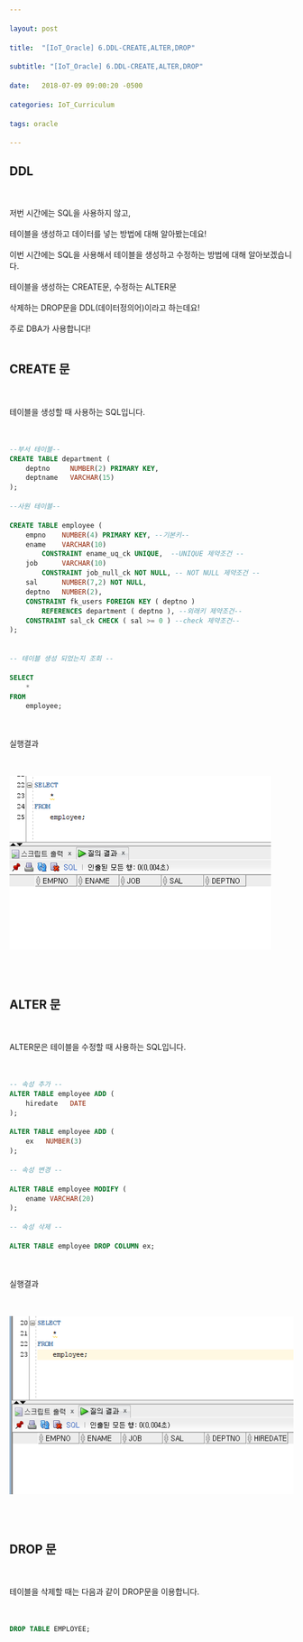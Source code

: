 ```yaml
---

layout: post

title:  "[IoT_Oracle] 6.DDL-CREATE,ALTER,DROP"

subtitle: "[IoT_Oracle] 6.DDL-CREATE,ALTER,DROP"

date:   2018-07-09 09:00:20 -0500

categories: IoT_Curriculum

tags: oracle

---
```


## DDL

<br>
<br>
저번 시간에는 SQL을 사용하지 않고, 
<br>
<br>
테이블을 생성하고 데이터를 넣는 방법에 대해 알아봤는데요!
<br>
<br>
이번 시간에는 SQL을 사용해서 테이블을 생성하고 수정하는 방법에 대해 알아보겠습니다.
<br>
<br>
테이블을 생성하는 CREATE문, 수정하는 ALTER문
<br>
<br>
삭제하는 DROP문을 DDL(데이터정의어)이라고 하는데요!
<br>
<br>
주로 DBA가 사용합니다!
<br>
<br>

## CREATE 문

<br>
<br>
테이블을 생성할 때 사용하는 SQL입니다.
<br>
<br>
<br>

```sql
--부서 테이블--
CREATE TABLE department (
    deptno     NUMBER(2) PRIMARY KEY,
    deptname   VARCHAR(15)
);

--사원 테이블--

CREATE TABLE employee (
    empno    NUMBER(4) PRIMARY KEY, --기본키--
    ename    VARCHAR(10)
        CONSTRAINT ename_uq_ck UNIQUE,  --UNIQUE 제약조건 --
    job      VARCHAR(10)
        CONSTRAINT job_null_ck NOT NULL, -- NOT NULL 제약조건 -- 
    sal      NUMBER(7,2) NOT NULL,
    deptno   NUMBER(2),
    CONSTRAINT fk_users FOREIGN KEY ( deptno )
        REFERENCES department ( deptno ), --외래키 제약조건--
    CONSTRAINT sal_ck CHECK ( sal >= 0 ) --check 제약조건--
);


-- 테이블 생성 되었는지 조회 --

SELECT
    *
FROM
    employee;
```

<br>
<br>
실행결과
<br>
<br>
<br>

![image](/image/Oracle_image/Oracle_image_35.png)

<br>
<br>

## ALTER 문

<br>
<br>
ALTER문은 테이블을 수정할 때 사용하는 SQL입니다.
<br>
<br>
<br>

```sql
-- 속성 추가 --
ALTER TABLE employee ADD (
    hiredate   DATE
);

ALTER TABLE employee ADD (
    ex   NUMBER(3)
);

-- 속성 변경 --

ALTER TABLE employee MODIFY (
    ename VARCHAR(20)
);

-- 속성 삭제 --

ALTER TABLE employee DROP COLUMN ex;
```

<br>
<br>
실행결과
<br>
<br>
<br>

![image](/image/Oracle_image/Oracle_image_36.png)

<br>
<br>

## DROP 문

<br>
<br>
테이블을 삭제할 때는 다음과 같이 DROP문을 이용합니다.
<br>
<br>
<br>

```sql
DROP TABLE EMPLOYEE;
```

